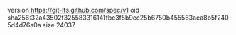 version https://git-lfs.github.com/spec/v1
oid sha256:32a43502f325583316141fbc3f5b9cc25b6750b455563aea8b5f2405d4d76a0a
size 24037
